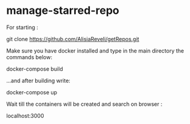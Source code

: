 # manage-starred-repo
For starting :

git clone https://github.com/AlisiaReveli/getRepos.git 

Make sure you have docker installed and type in the main directory the commands below:

docker-compose build

...and after building write:

docker-compose up

Wait till the containers will be created and search on browser :

localhost:3000
